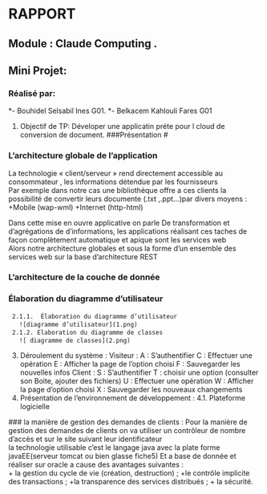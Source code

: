 # RAPPORT 
## Module : Claude Computing .	
## Mini Projet: 
### Réalisé par:
*- Bouhidel Selsabil Ines G01.
*- Belkacem Kahlouli Fares G01
1. Objectif de TP: Déveloper une applicatin préte pour l cloud de conversion de document.
###Présentation #


 ### L’architecture globale de l’application  
 La technologie « client/serveur » rend directement accessible au consommateur , les informations détendue par les fournisseurs </br>
Par exemple dans notre cas une bibliothèque offre a ces clients la possibilité de convertir leurs documente (.txt ,.ppt…)par divers moyens :
+Mobile (wap-wml)
+Internet (http-html)   
<p>
Dans cette mise en ouvre applicative on parle De transformation et d’agrégations de d’informations, les applications réalisant ces taches de façon complètement automatique et apique sont les services web <br/>
Alors notre architecture globales et sous la forme d’un ensemble des services web sur la base d’architecture REST 
</p>


### L’architecture de la couche de donnée 
### Élaboration du diagramme d’utilisateur 
     2.1.1.  Élaboration du diagramme d’utilisateur 
       ![diagramme d’utilisateur](1.png)
     2.1.2. Elaboration du diagramme de classes 
       ![ diagramme de classes](2.png)
 
 
3. Déroulement du système :
	Visiteur :
   A : S’authentifier
   C : Effectuer une opération
   E : Afficher la page de l’option choisi
   F : Sauvegarder les nouvelles infos
Client :
   S : S’authentifier
   T : choisir une option (consulter son Boite, ajouter des fichiers)
   U : Effectuer une opération
   W : Afficher la page d’option choisi
   X : Sauvegarder les nouveaux changements 
4. Présentation de l’environnement de développement :
  4.1. Plateforme logicielle

 
  


<p>
### la manière de gestion des demandes de clients  : 
Pour la manière de gestion des demandes de clients on va utiliser un contrôleur de nombre d’accès et  sur  le site suivant leur  identificateur </br>
 la technologie utilisable  c’est le langage java avec la plate forme javaEE(serveur tomcat  ou bien glasse fiche5) Et a base de donnée et réaliser sur oracle  a cause des avantages suivantes :  </br>
+ la gestion du cycle de vie (création, destruction) ; 
+le contrôle implicite des transactions ;
 +la transparence des services distribués ; 
+ la sécurité.
  


